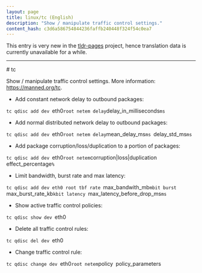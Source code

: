 ```yaml
---
layout: page
title: linux/tc (English)
description: "Show / manipulate traffic control settings."
content_hash: c3d6a586754844236faffb240448f324f54c0ea7
---
```


This entry is very new in the [tldr-pages](https://github.com/tldr-pages/tldr) project, hence translation data is currently unavailable for a while.

<hr># tc

Show / manipulate traffic control settings.
More information: <https://manned.org/tc>.

- Add constant network delay to outbound packages:

`tc qdisc add dev `<span class="tldr-var badge badge-pill bg-dark-lm bg-white-dm text-white-lm text-dark-dm font-weight-bold">eth0</span>` root netem delay `<span class="tldr-var badge badge-pill bg-dark-lm bg-white-dm text-white-lm text-dark-dm font-weight-bold">delay_in_milliseconds</span>`ms`

- Add normal distributed network delay to outbound packages:

`tc qdisc add dev `<span class="tldr-var badge badge-pill bg-dark-lm bg-white-dm text-white-lm text-dark-dm font-weight-bold">eth0</span>` root netem delay `<span class="tldr-var badge badge-pill bg-dark-lm bg-white-dm text-white-lm text-dark-dm font-weight-bold">mean_delay_ms</span>`ms `<span class="tldr-var badge badge-pill bg-dark-lm bg-white-dm text-white-lm text-dark-dm font-weight-bold">delay_std_ms</span>`ms`

- Add package corruption/loss/duplication to a portion of packages:

`tc qdisc add dev `<span class="tldr-var badge badge-pill bg-dark-lm bg-white-dm text-white-lm text-dark-dm font-weight-bold">eth0</span>` root netem `<span class="tldr-var badge badge-pill bg-dark-lm bg-white-dm text-white-lm text-dark-dm font-weight-bold">corruption|loss|duplication</span>` `<span class="tldr-var badge badge-pill bg-dark-lm bg-white-dm text-white-lm text-dark-dm font-weight-bold">effect_percentage</span>`%`

- Limit bandwidth, burst rate and max latency:

`tc qdisc add dev eth0 root tbf rate `<span class="tldr-var badge badge-pill bg-dark-lm bg-white-dm text-white-lm text-dark-dm font-weight-bold">max_bandwith_mb</span>`mbit burst `<span class="tldr-var badge badge-pill bg-dark-lm bg-white-dm text-white-lm text-dark-dm font-weight-bold">max_burst_rate_kb</span>`kbit latency `<span class="tldr-var badge badge-pill bg-dark-lm bg-white-dm text-white-lm text-dark-dm font-weight-bold">max_latency_before_drop_ms</span>`ms`

- Show active traffic control policies:

`tc qdisc show dev `<span class="tldr-var badge badge-pill bg-dark-lm bg-white-dm text-white-lm text-dark-dm font-weight-bold">eth0</span>

- Delete all traffic control rules:

`tc qdisc del dev `<span class="tldr-var badge badge-pill bg-dark-lm bg-white-dm text-white-lm text-dark-dm font-weight-bold">eth0</span>

- Change traffic control rule:

`tc qdisc change dev `<span class="tldr-var badge badge-pill bg-dark-lm bg-white-dm text-white-lm text-dark-dm font-weight-bold">eth0</span>` root netem `<span class="tldr-var badge badge-pill bg-dark-lm bg-white-dm text-white-lm text-dark-dm font-weight-bold">policy</span>` `<span class="tldr-var badge badge-pill bg-dark-lm bg-white-dm text-white-lm text-dark-dm font-weight-bold">policy_parameters</span>

